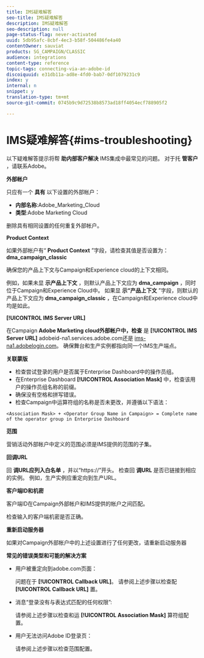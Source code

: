 ```yaml
---
title: IMS疑难解答
seo-title: IMS疑难解答
description: IMS疑难解答
seo-description: null
page-status-flag: never-activated
uuid: 5db95afc-8cbf-4ec3-b58f-504486fe4a40
contentOwner: sauviat
products: SG_CAMPAIGN/CLASSIC
audience: integrations
content-type: reference
topic-tags: connecting-via-an-adobe-id
discoiquuid: e31db11a-ad8e-4fd0-bab7-0df1079231c9
index: y
internal: n
snippet: y
translation-type: tm+mt
source-git-commit: 0745b9c9d72538b8573ad18ff4054ecf788905f2

---
```



# IMS疑难解答{#ims-troubleshooting}

以下疑难解答提示将帮 **助内部客户解决** IMS集成中最常见的问题。 对于托 **管客户** ，请联系Adobe。

**外部帐户**

只应有一个 **具有** 以下设置的外部帐户：

* **内部名称**:Adobe_Marketing_Cloud
* **类型**:Adobe Marketing Cloud

删除具有相同设置的任何重复外部帐户。

**Product Context**

如果外部帐户有“ **Product Context** ”字段，请检查其值是否设置为： **dma_campaign_classic**

确保您的产品上下文与Campaign和Experience cloud的上下文相同。

例如，如果未显 **示产品上下文** ，则默认产品上下文应为 **dma_campaign** ，同时位于Campaign和Experience Cloud中。 如果显 **示“产品上下文** ”字段，则默认的产品上下文应为 **dma_campaign_classic** ，在Campaign和Experience cloud中均是如此。

**[!UICONTROL IMS Server URL]**

在Campaign **Adobe Marketing cloud外部帐户中，检查** 是 **[!UICONTROL IMS Server URL]** adobeid-na1.services.adobe.com还是 [ims-na1.adobelogin.com](https://adobeid-na1.services.adobe.com/)[](http://ims-na1.adobelogin.com/)。 确保舞台和生产实例都指向同一个IMS生产端点。

**关联蒙版**

* 检查尝试登录的用户是否属于Enterprise Dashboard中的操作员组。
* 在Enterprise Dashboard **[!UICONTROL Association Mask]** 中，检查该用户的操作员组名称的前缀。
* 确保没有空格和拼写错误。
* 检查Campaign中运算符组的名称是否未更改，并遵循以下语法：

```
<Association Mask> + <Operator Group Name in Campaign> = Complete name of the operator group in Enterprise Dashboard
```

**范围**

营销活动外部帐户中定义的范围必须是IMS提供的范围的子集。

**回调URL**

回 **调URL应列入白名单** ，并以“https://”开头。 检查回 **调URL** 是否已链接到相应的实例。 例如，生产实例应重定向到生产URL。

**客户端ID和机密**

客户端ID在Campaign外部帐户和IMS提供的帐户之间匹配。

检查输入的客户端机密是否正确。

**重新启动服务器**

如果对Campaign外部帐户中的上述设置进行了任何更改，请重新启动服务器

**常见的错误类型和可能的解决方案**

* 用户被重定向到adobe.com页面：

   问题在于 **[!UICONTROL Callback URL]**。 请参阅上述步骤以检查配 **[!UICONTROL Callback URL]** 置。

* 消息“登录没有与表达式匹配的任何权限”:

   请参阅上述步骤以检查和运 **[!UICONTROL Association Mask]** 算符组配置。

* 用户无法访问Adobe ID登录页：

   请参阅上述步骤以检查范围配置。

